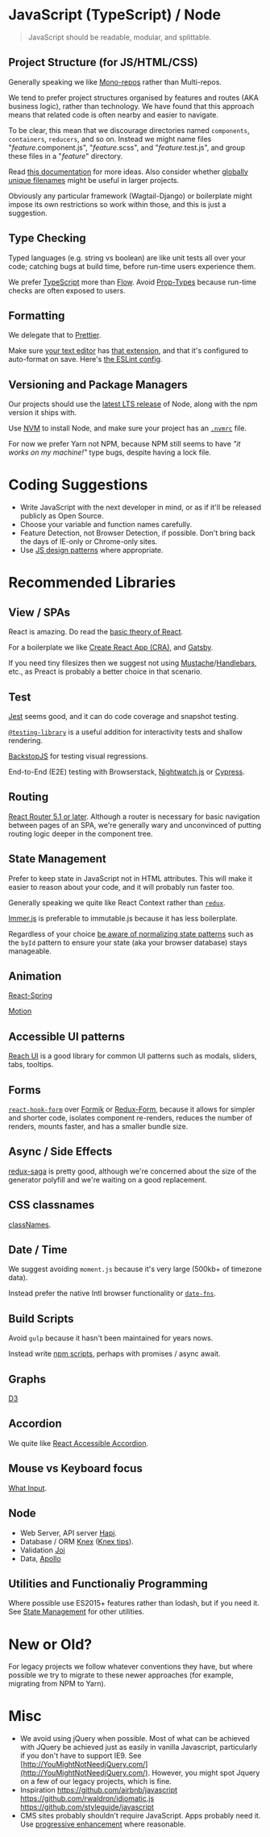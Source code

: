 # JavaScript (TypeScript) / Node

> JavaScript should be readable, modular, and splittable.

## Project Structure (for JS/HTML/CSS)

Generally speaking we like [Mono-repos](https://danluu.com/monorepo/) rather than Multi-repos.

We tend to prefer project structures organised by features and routes (AKA business logic), rather than technology. We have found that this approach means that related code is often nearby and easier to navigate.

To be clear, this mean that we discourage directories named `components`, `containers`, `reducers`, and so on. Instead we might name files "_feature_.component.js", "_feature_.scss", and "_feature_.test.js", and group these files in a "_feature_" directory.

Read [this documentation](https://github.com/reactjs/reactjs.org/blob/master/content/docs/faq-structure.md) for more ideas. Also consider whether [globally unique filenames](https://www.reddit.com/r/reactjs/comments/6al7h2/facebook_has_30000_react_components_how_do_you/dhgruqh/) might be useful in larger projects.

Obviously any particular framework (Wagtail-Django) or boilerplate might impose its own restrictions so work within those, and this is just a suggestion.

## Type Checking

Typed languages (e.g. string vs boolean) are like unit tests all over your code; catching bugs at build time, before run-time users experience them.

We prefer [TypeScript](https://www.typescriptlang.org/) more than [Flow](https://flow.org/). Avoid [Prop-Types](https://www.npmjs.com/package/prop-types) because run-time checks are often exposed to users.

## Formatting

We delegate that to [Prettier](https://prettier.io/).

Make sure [your text editor](https://code.visualstudio.com/&sa=D&ust=1520457897533000&usg=AFQjCNF3QTfRTIBG7ZBDeYbNMcYimiKSbw) has [that extension](https://marketplace.visualstudio.com/items?itemName=esbenp.prettier-vscode), and that it's configured to auto-format on save. Here's [the ESLint config](https://github.com/springload/eslint-plugin-springload).

## Versioning and Package Managers

Our projects should use the [latest LTS release](https://github.com/nodejs/LTS) of Node, along with the npm version it ships with.

Use [NVM](https://github.com/creationix/nvm) to install Node, and make sure your project has an [`.nvmrc`](../.nvmrc) file.

For now we prefer Yarn not NPM, because NPM still seems to have _"it works on my machine!"_ type bugs, despite having a lock file.

# Coding Suggestions

- Write JavaScript with the next developer in mind, or as if it'll be released publicly as Open Source.
- Choose your variable and function names carefully.
- Feature Detection, not Browser Detection, if possible. Don't bring back the days of IE-only or Chrome-only sites.
- Use [JS design patterns](https://addyosmani.com/resources/essentialjsdesignpatterns/book/) where appropriate.

# Recommended Libraries

## View / SPAs

React is amazing. Do read the [basic theory of React](https://github.com/reactjs/react-basic).

For a boilerplate we like [Create React App (CRA)](https://github.com/facebook/create-react-app), and [Gatsby](https://www.gatsbyjs.org/).

If you need tiny filesizes then we suggest not using [Mustache](https://mustache.github.io/)/[Handlebars](http://handlebarsjs.com/), etc., as Preact is probably a better choice in that scenario.

## Test

[Jest](https://facebook.github.io/jest/) seems good, and it can do code coverage and snapshot testing.

[`@testing-library`](https://testing-library.com/docs/react-testing-library/intro) is a useful addition for interactivity tests and shallow rendering.

[BackstopJS](https://github.com/garris/BackstopJS) for testing visual regressions.

End-to-End (E2E) testing with Browserstack, [Nightwatch.js](http://nightwatchjs.org/) or [Cypress](https://www.cypress.io/).

## Routing

[React Router 5.1 or later](https://reacttraining.com/blog/react-router-v5-1/). Although a router is necessary for basic navigation between pages of an SPA, we're generally wary and unconvinced of putting routing logic deeper in the component tree.

## State Management

Prefer to keep state in JavaScript not in HTML attributes. This will make it easier to reason about your code, and it will probably run faster too.

Generally speaking we quite like React Context rather than [`redux`](https://redux.js.org/).

[Immer.js](https://www.npmjs.com/package/immer) is preferable to immutable.js because it has less boilerplate.

Regardless of your choice [be aware of normalizing state patterns](https://redux.js.org/recipes/structuring-reducers/normalizing-state-shape) such as the `byId` pattern to ensure your state (aka your browser database) stays manageable.

## Animation

[React-Spring](https://www.react-spring.io/)

[Motion](https://www.framer.com/motion/)

## Accessible UI patterns

[Reach UI](https://reacttraining.com/reach-ui/) is a good library for common UI patterns such as modals, sliders, tabs, tooltips.

## Forms

[`react-hook-form`](https://react-hook-form.com) over [Formik](https://github.com/jaredpalmer/formik) or [Redux-Form](https://redux-form.com/), because it allows for simpler and shorter code, isolates component re-renders, reduces the number of renders, mounts faster, and has a smaller bundle size.

## Async / Side Effects

[redux-saga](https://redux-saga.js.org/) is pretty good, although we're concerned about the size of the generator polyfill and we're waiting on a good replacement.

## CSS classnames

[classNames](https://github.com/JedWatson/classnames).

## Date / Time

We suggest avoiding `moment.js` because it's very large (500kb+ of timezone data).

Instead prefer the native Intl browser functionality or [`date-fns`](https://date-fns.org/).

## Build Scripts

Avoid `gulp` because it hasn't been maintained for years nows.

Instead write [npm scripts](https://docs.npmjs.com/misc/scripts), perhaps with promises / async await.

## Graphs

[D3](https://d3js.org/)

## Accordion

We quite like [React Accessible Accordion](https://github.com/springload/react-accessible-accordion).

## Mouse vs Keyboard focus

[What Input](https://www.npmjs.com/package/what-input).

## Node

* Web Server, API server [Hapi](https://www.npmjs.com/package/hapi).
* Database / ORM [Knex](http://knexjs.org/) ([Knex tips](https://devhints.io/knex)).
* Validation [Joi](https://github.com/hapijs/joi)
* Data, [Apollo](https://www.apollographql.com/)

## Utilities and Functionaliy Programming

Where possible use ES2015+ features rather than lodash, but if you need it.
See [State Management](https://github.com/springload/frontend-starter-kit/blob/master/docs/javascript.md#state-management) for other utilities.

# New or Old?

For legacy projects we follow whatever conventions they have, but where possible we try to migrate to these newer approaches (for example, migrating from NPM to Yarn).

# Misc

- We avoid using jQuery when possible. Most of what can be achieved with JQuery be achieved just as easily in vanilla Javascript, particularly if you don't have to support IE9. See [http://YouMightNotNeedjQuery.com/](http://YouMightNotNeedjQuery.com/). However, you might spot Jquery on a few of our legacy projects, which is fine.
- Inspiration https://github.com/airbnb/javascript  https://github.com/rwaldron/idiomatic.js https://github.com/styleguide/javascript
- CMS sites probably shouldn't require JavaScript. Apps probably need it. Use [progressive enhancement](https://en.wikipedia.org/wiki/Progressive_enhancement) where reasonable.
